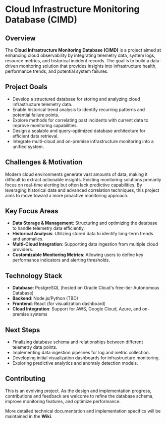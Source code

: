 # Cloud Infrastructure Monitoring Database (CIMD)

## Overview
The **Cloud Infrastructure Monitoring Database (CIMD)** is a project aimed at enhancing cloud observability by integrating telemetry data, system logs, resource metrics, and historical incident records. The goal is to build a data-driven monitoring solution that provides insights into infrastructure health, performance trends, and potential system failures.

## Project Goals
- Develop a structured database for storing and analyzing cloud infrastructure telemetry data.
- Enable historical trend analysis to identify recurring patterns and potential failure points.
- Explore methods for correlating past incidents with current data to improve monitoring capabilities.
- Design a scalable and query-optimized database architecture for efficient data retrieval.
- Integrate multi-cloud and on-premise infrastructure monitoring into a unified system.

## Challenges & Motivation
Modern cloud environments generate vast amounts of data, making it difficult to extract actionable insights. Existing monitoring solutions primarily focus on real-time alerting but often lack predictive capabilities. By leveraging historical data and advanced correlation techniques, this project aims to move toward a more proactive monitoring approach.

## Key Focus Areas
- **Data Storage & Management**: Structuring and optimizing the database to handle telemetry data efficiently.
- **Historical Analysis**: Utilizing stored data to identify long-term trends and anomalies.
- **Multi-Cloud Integration**: Supporting data ingestion from multiple cloud providers.
- **Customizable Monitoring Metrics**: Allowing users to define key performance indicators and alerting thresholds.

## Technology Stack
- **Database**: PostgreSQL (hosted on Oracle Cloud's free-tier Autonomous Database)
- **Backend**: Node.js/Python (TBD)
- **Frontend**: React (for visualization dashboard)
- **Cloud Integration**: Support for AWS, Google Cloud, Azure, and on-premise systems

## Next Steps
- Finalizing database schema and relationships between different telemetry data points.
- Implementing data ingestion pipelines for log and metric collection.
- Developing initial visualization dashboards for infrastructure monitoring.
- Exploring predictive analytics and anomaly detection models.

## Contributing
This is an evolving project. As the design and implementation progress, contributions and feedback are welcome to refine the database schema, improve monitoring features, and optimize performance.

More detailed technical documentation and implementation specifics will be maintained in the **Wiki**.
